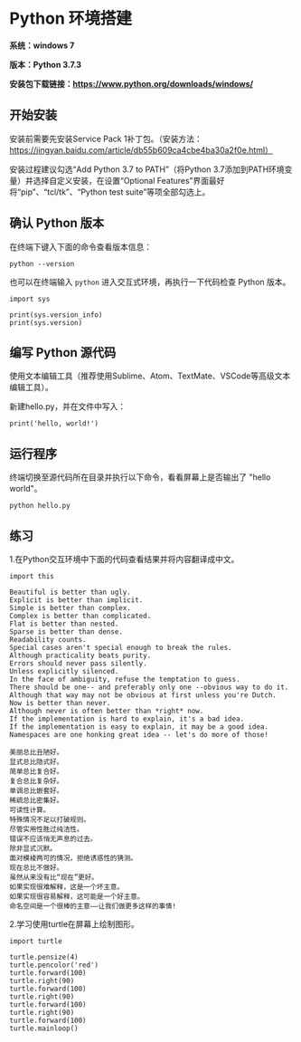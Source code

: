 # Python 环境搭建 

**系统：windows 7** 

**版本：Python 3.7.3**

**安装包下载链接：https://www.python.org/downloads/windows/**

## 开始安装

安装前需要先安装Service Pack 1补丁包。（安装方法：https://jingyan.baidu.com/article/db55b609ca4cbe4ba30a2f0e.html）

安装过程建议勾选“Add Python 3.7 to PATH”（将Python 3.7添加到PATH环境变量）并选择自定义安装，在设置“Optional Features”界面最好将“pip”、“tcl/tk”、“Python test suite”等项全部勾选上。

## 确认 Python 版本

在终端下键入下面的命令查看版本信息：

```
python --version
```

也可以在终端输入 `python` 进入交互式环境，再执行一下代码检查 Python 版本。

```
import sys

print(sys.version_info)
print(sys.version)
```

## 编写 Python 源代码

使用文本编辑工具（推荐使用Sublime、Atom、TextMate、VSCode等高级文本编辑工具）。

新建hello.py，并在文件中写入：

```
print('hello, world!')
```

## 运行程序

终端切换至源代码所在目录并执行以下命令，看看屏幕上是否输出了 "hello world"。

```
python hello.py
```
## 练习

1.在Python交互环境中下面的代码查看结果并将内容翻译成中文。

```
import this

Beautiful is better than ugly.
Explicit is better than implicit.
Simple is better than complex.
Complex is better than complicated.
Flat is better than nested.
Sparse is better than dense.
Readability counts.
Special cases aren't special enough to break the rules.
Although practicality beats purity.
Errors should never pass silently.
Unless explicitly silenced.
In the face of ambiguity, refuse the temptation to guess.
There should be one-- and preferably only one --obvious way to do it.
Although that way may not be obvious at first unless you're Dutch.
Now is better than never.
Although never is often better than *right* now.
If the implementation is hard to explain, it's a bad idea.
If the implementation is easy to explain, it may be a good idea.
Namespaces are one honking great idea -- let's do more of those!
```

```
美丽总比丑陋好。
显式总比隐式好。
简单总比复合好。
复合总比复杂好。
单调总比嵌套好。
稀疏总比密集好。
可读性计算。
特殊情况不足以打破规则。
尽管实用性胜过纯洁性。
错误不应该悄无声息的过去。
除非显式沉默。
面对模棱两可的情况，拒绝诱惑性的猜测。
现在总比不做好。
虽然从来没有比“现在”更好。
如果实现很难解释，这是一个坏主意。
如果实现很容易解释，这可能是一个好主意。
命名空间是一个很棒的主意——让我们做更多这样的事情!
```

2.学习使用turtle在屏幕上绘制图形。

```
import turtle

turtle.pensize(4)
turtle.pencolor('red')
turtle.forward(100)
turtle.right(90)
turtle.forward(100)
turtle.right(90)
turtle.forward(100)
turtle.right(90)
turtle.forward(100)
turtle.mainloop()
```

